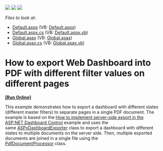 <!-- default badges list -->
![](https://img.shields.io/endpoint?url=https://codecentral.devexpress.com/api/v1/VersionRange/128580211/17.1.3%2B)
[![](https://img.shields.io/badge/Open_in_DevExpress_Support_Center-FF7200?style=flat-square&logo=DevExpress&logoColor=white)](https://supportcenter.devexpress.com/ticket/details/T511362)
[![](https://img.shields.io/badge/📖_How_to_use_DevExpress_Examples-e9f6fc?style=flat-square)](https://docs.devexpress.com/GeneralInformation/403183)
<!-- default badges end -->
<!-- default file list -->
*Files to look at*:

* [Default.aspx](./CS/ASPxDashboard_ServerExport/Default.aspx) (VB: [Default.aspx](./VB/ASPxDashboard_ServerExport/Default.aspx))
* [Default.aspx.cs](./CS/ASPxDashboard_ServerExport/Default.aspx.cs) (VB: [Default.aspx.vb](./VB/ASPxDashboard_ServerExport/Default.aspx.vb))
* [Global.asax](./CS/ASPxDashboard_ServerExport/Global.asax) (VB: [Global.asax](./VB/ASPxDashboard_ServerExport/Global.asax))
* [Global.asax.cs](./CS/ASPxDashboard_ServerExport/Global.asax.cs) (VB: [Global.asax.vb](./VB/ASPxDashboard_ServerExport/Global.asax.vb))
<!-- default file list end -->
# How to export Web Dashboard into PDF with different filter values on different pages
<!-- run online -->
**[[Run Online]](https://codecentral.devexpress.com/128580211/)**
<!-- run online end -->


<p>This example demonstrates how to export a dashboard with different states (different master filters) to separate pages in a single PDF document. The example is based on the <a href="https://www.devexpress.com/Support/Center/p/T500219">How to implement server-side export in the ASP.NET Dashboard Control</a> example and uses the same <a href="https://documentation.devexpress.com/Dashboard/clsDevExpressDashboardWebASPxDashboardExportertopic.aspx">ASPxDashboardExporter</a> class to export a dashboard with different states to multiple documents on the server side. Then, multiple exported documents are joined in a single file using the <a href="https://documentation.devexpress.com/DocumentServer/DevExpress.Pdf.PdfDocumentProcessor.class">PdfDocumentProcessor</a> class.</p>

<br/>


